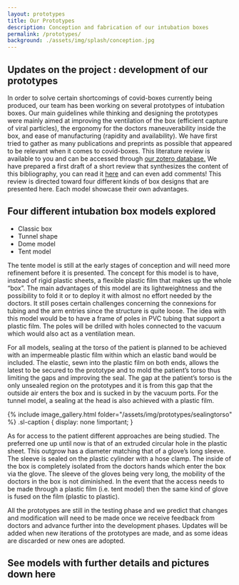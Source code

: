 ```yaml
---
layout: prototypes
title: Our Prototypes
description: Conception and fabrication of our intubation boxes
permalink: /prototypes/
background: ./assets/img/splash/conception.jpg
---
```


## Updates on the project : development of our prototypes

In order to solve certain shortcomings of covid-boxes currently being produced, our team has been working on several prototypes of intubation boxes. Our main guidelines while thinking and designing the prototypes were mainly aimed at improving the ventilation of the box (efficient capture of viral particles), the ergonomy for the doctors maneuverability inside the box, and ease of manufacturing (rapidity and availability). We have first tried to gather as many publications and preprints as possible that appeared to be relevant when it comes to covid-boxes. This literature review is available to you and can be accessed through 
[our zotero database.](https://www.zotero.org/groups/2499567/aerosolbox-public/library)
We have prepared a first draft of a short review that synthesizes the content of this bibliography, you can read it [here](https://docs.google.com/document/d/1-aWn8YKI-uvnVGg00FcT8AjDxAxyuqD3D3u4QniGg_g/edit?usp=sharing) and can even add comments!
This review is directed toward four different kinds of box designs that are presented here. Each model showcase their own advantages.

## Four different intubation box models explored

* Classic box	
* Tunnel shape
* Dome model
* Tent model

The tente model is still at the early stages of conception and will need more refinement before it is presented. The concept for this model is to have, instead of rigid plastic sheets, a flexible plastic film that makes up the whole “box”. The main advantages of this model are its lightweightness and the possibility to fold it or to deploy it with almost no effort needed by the doctors. It still poses certain challenges concerning the connexions for tubing and the arm entries since the structure is quite loose. The idea with this model would be to have a frame of poles in PVC tubing that support a plastic film. The poles will be drilled with holes connected to the vacuum which would also act as a ventilation mean.

For all models, sealing at the torso of the patient is planned to be achieved with an impermeable plastic film within which an elastic band would be included. The elastic, sewn into the plastic film on both ends, allows the latest to be secured to the prototype and to mold the patient’s torso thus limiting the gaps and improving the seal. The gap at the patient’s torso is the only unsealed region on the prototypes and it is from this gap that the outside air enters the box and is sucked in by the vacuum ports. For the tunnel model, a sealing at the head is also achieved with a plastic film.

{% include image_gallery.html folder="/assets/img/prototypes/sealingtorso" %}
.sl-caption {
display: none !important;
}

As for access to the patient different approaches are being studied. The preferred one up until now is that of an extruded circular hole in the plastic sheet. This outgrow has a diameter matching that of a glove’s long sleeve. The sleeve is sealed on the plastic cylinder with a hose clamp. The inside of the box is completely isolated from the doctors hands which enter the box via the glove. The sleeve of the gloves being very long, the mobility of the doctors in the box is not diminished. In the event that the access needs to be made through a plastic film (i.e. tent model) then the same kind of glove is fused on the film (plastic to plastic). 

All the prototypes are still in the testing phase and we predict that changes and modification will need to be made once we receive feedback from doctors and advance further into the development phases. Updates will be added when new iterations of the prototypes are made, and as some ideas are discarded or new ones are adopted.

## See models with further details and pictures down here

<!-- Content here will show up above the prototypes -->